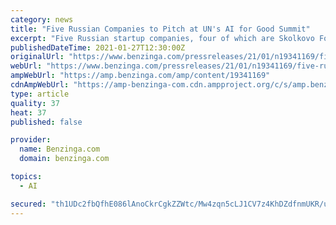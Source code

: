 ```yaml
---
category: news
title: "Five Russian Companies to Pitch at UN's AI for Good Summit"
excerpt: "Five Russian startup companies, four of which are Skolkovo Foundation residents involved in Sk[ai]HUB, will pitch their"
publishedDateTime: 2021-01-27T12:30:00Z
originalUrl: "https://www.benzinga.com/pressreleases/21/01/n19341169/five-russian-companies-to-pitch-at-uns-ai-for-good-summit"
webUrl: "https://www.benzinga.com/pressreleases/21/01/n19341169/five-russian-companies-to-pitch-at-uns-ai-for-good-summit"
ampWebUrl: "https://amp.benzinga.com/amp/content/19341169"
cdnAmpWebUrl: "https://amp-benzinga-com.cdn.ampproject.org/c/s/amp.benzinga.com/amp/content/19341169"
type: article
quality: 37
heat: 37
published: false

provider:
  name: Benzinga.com
  domain: benzinga.com

topics:
  - AI

secured: "th1UDc2fbQfhE086lAnoCkrCgkZZWtc/Mw4zqn5cLJ1CV7z4KhDZdfnmUKR/usgniwnfi6jv1RQvHI/bStlSarIBOzbVumkTYGl74GpAHyYoXUi3zJRbae7NLJasGnlLQlcQUsDomeQySeFXWjIouc01ukigHV2BxlMyT+R/edjHLQCN4Q86cKHay7rF9ZU3PnFbE/BFneeLikDe/nGSucyCSuZsd8LUSAQsnv/2ORrwWv+yUQNg+oPUM5WOCp86lU9lRyr5ENOeT4iMeR0kBjI93LhcqawarD7HoywjKOXcjDn2R7QPZZ02kmkWr/3YLC2BPQVU7mdNrPN8nkm3KF2Z+cdTpDYG7HIfTVr/2mA=;atEbh0wcNZ9K/h7nYiNq3w=="
---
```



